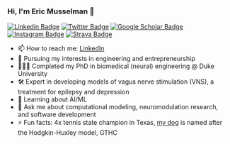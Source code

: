 ### Hi, I'm Eric Musselman 👋

[![Linkedin Badge](https://img.shields.io/static/v1?style=for-the-badge&message=LinkedIn&color=0A66C2&logo=LinkedIn&logoColor=FFFFFF&label=)](https://linkedin.com/in/ericmusselman)
[![Twitter Badge](https://img.shields.io/static/v1?style=for-the-badge&message=Twitter&color=1DA1F2&logo=Twitter&logoColor=FFFFFF&label=)](https://twitter.com/ericmuss_duke)
[![Google Scholar Badge](https://img.shields.io/static/v1?style=for-the-badge&message=Google+Scholar&color=4285F4&logo=Google+Scholar&logoColor=FFFFFF&label=)](https://scholar.google.com/citations?user=JMv76VYAAAAJ&hl=en&oi=sra)
[![Instagram Badge](https://img.shields.io/static/v1?style=for-the-badge&message=Instagram&color=E4405F&logo=Instagram&logoColor=FFFFFF&label=)](https://instagram.com/ericmuss/)
[![Strava Badge](https://img.shields.io/static/v1?style=for-the-badge&message=Strava&color=FC4C02&logo=Strava&logoColor=FFFFFF&label=)](https://www.strava.com/athletes/25254356)

<!--
https://raw.githubusercontent.com/progfay/shields-with-icon/master/README.md
-->

- 📫 How to reach me: [LinkedIn](https://linkedin.com/in/ericmusselman)
- 💼 Pursuing my interests in engineering and entrepreneurship
- 👨🏻‍🎓 Completed my PhD in biomedical (neural) engineering @ Duke University
- 🛠 Expert in developing models of vagus nerve stimulation (VNS), a treatment for epilepsy and depression
- 🌱 Learning about AI/ML
- 💬 Ask me about computational modeling, neuromodulation research, and software development
- ⚡ Fun facts: 4x tennis state champion in Texas, [my dog](https://www.instagram.com/huxmuss/) is named after the Hodgkin-Huxley model, GTHC
